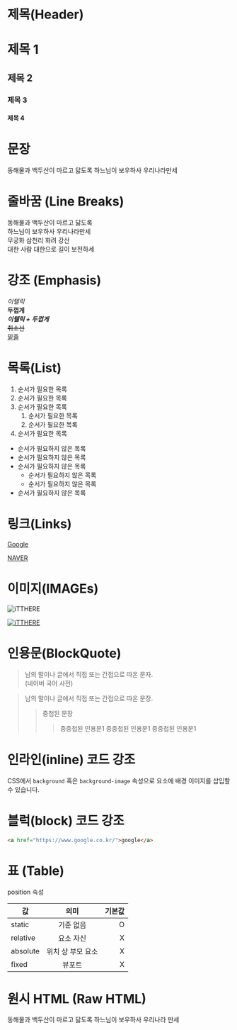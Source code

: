 # 제목(Header)

# 제목 1
## 제목 2
### 제목 3
#### 제목 4


# 문장 

동해물과 백두산이 마르고 닳도록 하느님이 보우하사
우리나라만세

# 줄바꿈 (Line Breaks)

동해물과 백두산이 마르고 닳도록<br/>
하느님이 보우하사 우리나라만세  
무궁화 삼천리 화려 강산  
대한 사람 대한으로 길이 보전하세


# 강조 (Emphasis)

_이텔릭_   
**두껍게**  
_**이텔릭 + 두껍게**_  
~~취소선~~  
<u>밑줄</u>

 # 목록(List)

 1. 순서가 필요한 목록
 1. 순서가 필요한 목록
 1. 순서가 필요한 목록
    1. 순서가 필요한 목록 
    1. 순서가 필요한 목록 
 1. 순서가 필요한 목록

- 순서가 필요하지 않은 목록
- 순서가 필요하지 않은 목록
- 순서가 필요하지 않은 목록
    - 순서가 필요하지 않은 목록
    - 순서가 필요하지 않은 목록
- 순서가 필요하지 않은 목록

# 링크(Links)

<a href=""></a>

[Google](https://www.google.com)

[NAVER](https://naver.com "NAVER로 이동!")

# 이미지(IMAGEs)

![iTTHERE](https://itthere.wisacdn.com/_data/product/202202/15/e0cebe2bf77d835e90e26291eff1c0ef.png)

[![iTTHERE](https://itthere.wisacdn.com/_data/product/202202/15/e0cebe2bf77d835e90e26291eff1c0ef.png)](https://www.itthere.co.kr/shop/detail.php?pno=4EAB60E55FE4C7DD567A0BE28016BFF3&rURL=https%3A%2F%2Fwww.itthere.co.kr%2F&ctype=1&cno1=1016)


# 인용문(BlockQuote)

> 남의 말이나 글에서 직접 또는 
간접으로 따온 문자.  
> (네이버 국어 사전)

>남의 말이나 글에서 직접 또는 간접으로 따온 문장.
>> 중첩된 문장
>>>중중첩된 인용문1
>>>중중첩된 인용문1
>>>중중첩된 인용문1

# 인라인(inline) 코드 강조

CSS에서 `background` 혹은 `background-image` 속성으로 요소에 배경 이미지를 삽입할 수 있습니다.

# 블럭(block) 코드 강조


```html
<a href="https://www.google.co.kr/">google</a>

```

# 표 (Table)

position 속성

값 | 의미 | 기본값
--|:--:|--:
static | 기준 없음 | O
relative | 요소 자신 | X
absolute | 위치 상 부모 요소 | X
fixed | 뷰포트 | X

# 원시 HTML (Raw HTML)

동해물과 <span style="text decoration: underline;">백두산이 마르고 닳도록</span>
하느님이 보우하사 우리나라 만세